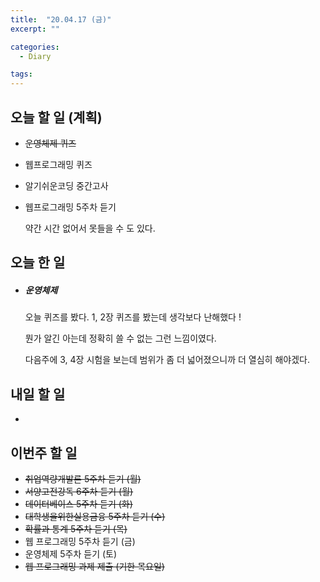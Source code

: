```yaml
---
title:  "20.04.17 (금)"
excerpt: ""

categories:
  - Diary

tags:
---
```


## 오늘 할 일 (계획)

- ~~운영체제 퀴즈~~

- 웹프로그래밍 퀴즈

- 알기쉬운코딩 중간고사

- 웹프로그래밍 5주차 듣기

  약간 시간 없어서 못들을 수 도 있다.

## 오늘 한 일

- ##### 운영체제

  오늘 퀴즈를 봤다. 1, 2장 퀴즈를 봤는데 생각보다 난해했다 !

  뭔가 알긴 아는데 정확히 쓸 수 없는 그런 느낌이였다.
  
  다음주에 3, 4장 시험을 보는데 범위가 좀 더 넓어졌으니까 더 열심히 해야겠다.


## 내일 할 일

- 


## 이번주 할 일

- ~~취업역량개발론 5주차 듣기 (월)~~
- ~~서양고전강독 6주차 듣기 (월)~~
- ~~데이터베이스 5주차 듣기 (화)~~
- ~~대학생을위한실용금융 5주차 듣기 (수)~~
- ~~확률과 통계 5주차 듣기 (목)~~
- 웹 프로그래밍 5주차 듣기 (금)
- 운영체제 5주차 듣기 (토)
- ~~웹 프로그래밍 과제 제출 (기한 목요일)~~